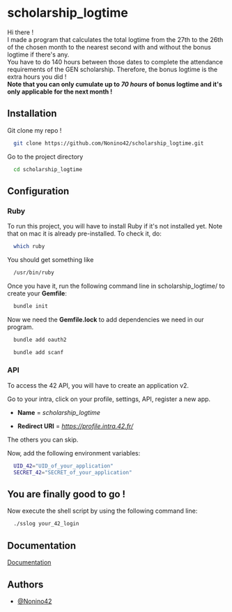 # scholarship_logtime

Hi there !  
I made a program that calculates the total logtime from the 27th to the 26th of the chosen month to the nearest second with and without the bonus logtime if there's any.  
You have to do 140 hours between those dates to complete the attendance requirements of the GEN scholarship.
Therefore, the bonus logtime is the extra hours you did !  
**Note that you can only cumulate up to _70 hours_ of bonus logtime and it's only applicable for the next month !**

## Installation

Git clone my repo !

```bash
  git clone https://github.com/Nonino42/scholarship_logtime.git
```

Go to the project directory

```bash
  cd scholarship_logtime
```
## Configuration

### Ruby

To run this project, you will have to install Ruby if it's not installed yet. Note that on mac it is already pre-installed. To check it, do:

```bash
  which ruby
```

You should get something like

```bash
  /usr/bin/ruby
```

Once you have it, run the following command line in scholarship_logtime/ to create your **Gemfile**:

```bash
  bundle init
```

Now we need the **Gemfile.lock** to add dependencies we need in our program.

```bash
  bundle add oauth2
```

```bash
  bundle add scanf
```

### API

To access the 42 API, you will have to create an application v2.

Go to your intra, click on your profile, settings, API, register a new app.

- **Name** = _scholarship_logtime_

- **Redirect URI** = _https://profile.intra.42.fr/_

The others you can skip.

Now, add the following environment variables:

```bash
  UID_42="UID_of_your_application"
  SECRET_42="SECRET_of_your_application"
```
## You are finally good to go !

Now execute the shell script by using the following command line:

```bash
  ./sslog your_42_login
```

## Documentation

[Documentation](https://api.intra.42.fr/apidoc/guides/getting_started)


## Authors

- [@Nonino42](https://www.github.com/Nonino42)
